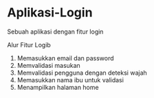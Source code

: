 # Aplikasi-Login
Sebuah aplikasi dengan fitur login

Alur Fitur Logib
1. Memasukkan email dan password
2. Memvalidasi masukan
3. Memvalidasi pengguna dengan deteksi wajah
4. Memasukkan nama ibu untuk validasi
5. Menampilkan halaman home
